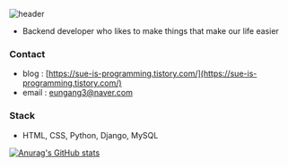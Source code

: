 ![header](https://capsule-render.vercel.app/api?type=transparent&color=auto&height=200&section=header&text=Yeseul%20Cho&fontColor=00d8f5&desc=Backend%20Developer&descAlignY=70&fontSize=40)

- Backend developer who likes to make things that make our life easier

### Contact
- blog : [https://sue-is-programming.tistory.com/](https://sue-is-programming.tistory.com/)
- email : eungang3@naver.com

### Stack
- HTML, CSS, Python, Django, MySQL

[![Anurag's GitHub stats](https://github-readme-stats.vercel.app/api?username=eungang3&show_icons=true)](https://github.com/anuraghazra/github-readme-stats)
